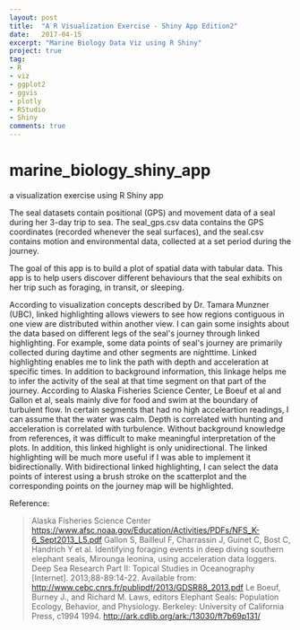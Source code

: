 ```yaml
---
layout: post
title:  "A R Visualization Exercise - Shiny App Edition2"
date:   2017-04-15
excerpt: "Marine Biology Data Viz using R Shiny"
project: true
tag:
- R
- viz
- ggplot2
- ggvis
- plotly
- RStudio
- Shiny
comments: true
---
```


# marine_biology_shiny_app
a visualization exercise using R Shiny app


The seal datasets contain positional (GPS) and movement data of a seal during her 3-day trip to sea. The seal_gps.csv data contains the GPS coordinates (recorded whenever the seal surfaces), and the seal.csv contains motion and environmental data, collected at a set period during the journey.

The goal of this app is to build a plot of spatial data with tabular data. This app is to help users discover different behaviours that the seal exhibits on her trip such as foraging, in transit, or sleeping. 

According to visualization concepts described by Dr. Tamara Munzner (UBC), linked highlighting allows viewers to see how regions contiguous in one view are distributed within another view. I can gain some insights about the data based on different legs of the seal's journey through linked highlighting. For example, some data points of seal's journey are primarily collected during daytime and other segments are nighttime. Linked highlighting enables me to link the path with depth and acceleration at specific times. In addition to background information, this linkage helps me to infer the activity of the seal at that time segment on that part of the journey. According to Alaska Fisheries Science Center, Le Boeuf et al and Gallon et al, seals mainly dive for food and swim at the boundary of turbulent flow. In certain segments that had no high acceleartion readings, I can assume that the water was calm. Depth is correlated with hunting and acceleration is correlated with turbulence. Without background knowledge from references, it was difficult to make meaningful interpretation of the plots. In addition, this linked highlight is only unidirectional. The linked highlighting will be much more useful if I was able to implement it bidirectionally. With bidirectional linked highlighting, I can select the data points of interest using a brush stroke on the scatterplot and the corresponding points on the journey map will be highlighted.



Reference:

> Alaska Fisheries Science Center https://www.afsc.noaa.gov/Education/Activities/PDFs/NFS_K-6_Sept2013_L5.pdf
> Gallon S, Bailleul F, Charrassin J, Guinet C, Bost C, Handrich Y et al. Identifying foraging events in deep diving southern elephant seals, Mirounga leonina, using acceleration data loggers. Deep Sea Research Part II: Topical Studies in Oceanography [Internet]. 2013;88-89:14-22. Available from: http://www.cebc.cnrs.fr/publipdf/2013/GDSR88_2013.pdf
> Le Boeuf, Burney J., and Richard M. Laws, editors Elephant Seals: Population Ecology, Behavior, and Physiology. Berkeley: University of California Press, c1994 1994. http://ark.cdlib.org/ark:/13030/ft7b69p131/

    

